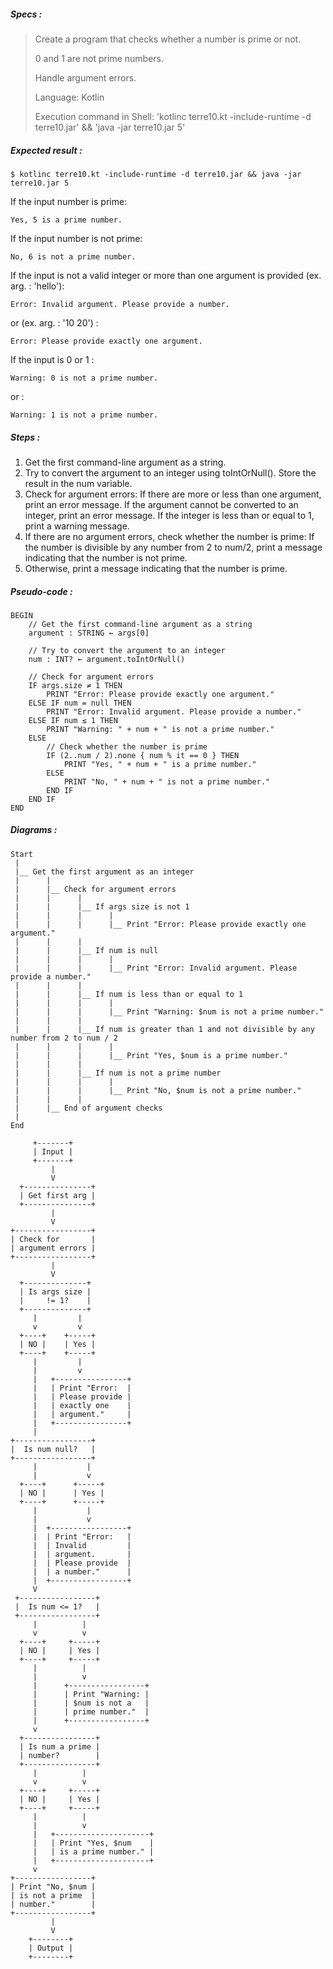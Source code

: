 ##### Specs :

> Create a program that checks whether a number is prime or not.
>
> 0 and 1 are not prime numbers.
>
> Handle argument errors.
>
> Language: Kotlin
>
> Execution command in Shell:
> 'kotlinc terre10.kt -include-runtime -d terre10.jar' && 'java -jar terre10.jar 5'


##### Expected result :

```
$ kotlinc terre10.kt -include-runtime -d terre10.jar && java -jar terre10.jar 5
```
If the input number is prime:
```
Yes, 5 is a prime number.
```

If the input number is not prime:
```
No, 6 is not a prime number.

```

If the input is not a valid integer or more than one argument is provided (ex. arg. : 'hello'):
```
Error: Invalid argument. Please provide a number.
```
or (ex. arg. : '10 20') :
```
Error: Please provide exactly one argument.
```

If the input is 0 or 1 :
```
Warning: 0 is not a prime number.
```
or :
```
Warning: 1 is not a prime number.
```


##### Steps :

1.  Get the first command-line argument as a string.
2.  Try to convert the argument to an integer using toIntOrNull(). Store the result in the num variable.
3.  Check for argument errors:
        If there are more or less than one argument, print an error message.
        If the argument cannot be converted to an integer, print an error message.
        If the integer is less than or equal to 1, print a warning message.
4.  If there are no argument errors, check whether the number is prime:
        If the number is divisible by any number from 2 to num/2, print a message indicating that the number is not prime.
5.  Otherwise, print a message indicating that the number is prime.

##### Pseudo-code :

```
BEGIN
    // Get the first command-line argument as a string
    argument : STRING ← args[0]

    // Try to convert the argument to an integer
    num : INT? ← argument.toIntOrNull()

    // Check for argument errors
    IF args.size ≠ 1 THEN
        PRINT "Error: Please provide exactly one argument."
    ELSE IF num = null THEN
        PRINT "Error: Invalid argument. Please provide a number."
    ELSE IF num ≤ 1 THEN
        PRINT "Warning: " + num + " is not a prime number."
    ELSE
        // Check whether the number is prime
        IF (2..num / 2).none { num % it == 0 } THEN
            PRINT "Yes, " + num + " is a prime number."
        ELSE
            PRINT "No, " + num + " is not a prime number."
        END IF
    END IF
END

```

##### Diagrams :

```
Start
 |
 |__ Get the first argument as an integer
 |      |
 |      |__ Check for argument errors
 |      |      |
 |      |      |__ If args size is not 1
 |      |      |      |
 |      |      |      |__ Print "Error: Please provide exactly one argument."
 |      |      |
 |      |      |__ If num is null
 |      |      |      |
 |      |      |      |__ Print "Error: Invalid argument. Please provide a number."
 |      |      |
 |      |      |__ If num is less than or equal to 1
 |      |      |      |
 |      |      |      |__ Print "Warning: $num is not a prime number."
 |      |      |
 |      |      |__ If num is greater than 1 and not divisible by any number from 2 to num / 2
 |      |      |      |
 |      |      |      |__ Print "Yes, $num is a prime number."
 |      |      |
 |      |      |__ If num is not a prime number
 |      |      |      |
 |      |      |      |__ Print "No, $num is not a prime number."
 |      |      |
 |      |__ End of argument checks
 |
End

```

```
     +-------+
     | Input |
     +-------+
         |
         V
  +---------------+
  | Get first arg |
  +---------------+
         |
         V
+-----------------+
| Check for       |
| argument errors |
+-----------------+
         |
         V
  +--------------+
  | Is args size |
  |     != 1?    |
  +--------------+
     |         |
     v         v
  +----+    +-----+
  | NO |    | Yes |
  +----+    +-----+
     |         |
     |         v
     |   +----------------+
     |   | Print "Error:  |
     |   | Please provide |
     |   | exactly one    |
     |   | argument."     |
     |   +----------------+
     |
+-----------------+
|  Is num null?   |
+-----------------+
     |           |
     |           v
  +----+      +-----+
  | NO |      | Yes |
  +----+      +-----+
     |           |
     |           v
     |  +-----------------+
     |  | Print "Error:   |
     |  | Invalid         |
     |  | argument.       |
     |  | Please provide  |
     |  | a number."      |
     |  +-----------------+ 
     V
 +-----------------+
 |  Is num <= 1?   |
 +-----------------+
     |          |
     v          v
  +----+     +-----+
  | NO |     | Yes |
  +----+     +-----+
     |          |
     |          v
     |      +-----------------+
     |      | Print "Warning: |
     |      | $num is not a   |
     |      | prime number."  |
     |      +-----------------+
     v
  +----------------+
  | Is num a prime |
  | number?        |
  +----------------+
     |          |
     v          v
  +----+     +-----+
  | NO |     | Yes |
  +----+     +-----+
     |          |
     |          v
     |   +---------------------+
     |   | Print "Yes, $num    |
     |   | is a prime number." |
     |   +---------------------+
     v
+-----------------+
| Print "No, $num |
| is not a prime  |
| number."        |
+-----------------+
         |
         V
    +--------+
    | Output |
    +--------+
```

